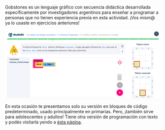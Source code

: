 Gobstones es un lenguaje gráfico con secuencia didáctica desarrollada específicamente por investigadores argentinos para enseñar a programar a personas que no tienen experiencia previa en esta actividad. ¡Vos mism@ ya lo usaste en ejercicios anteriores!

<img src="https://raw.githubusercontent.com/MumukiProject/mumuki-guia-text-pensamiento-computacional-herramientas-tecnologicas/master/assets/tecla1_1540239814759.png" alt="tecla1_1540239814759.png" width="auto" height="auto" align="middle">

En esta ocasión te presentamos solo su versión en bloques de código predeterminado, usado principalmente en primarias. Pero, ¡también sirve para adolescentes y adultos! Tiene otra versión de programación con texto y podés visitarla yendo a [ésta página](https://mumuki.io/central/chapters/6-fundamentos).
